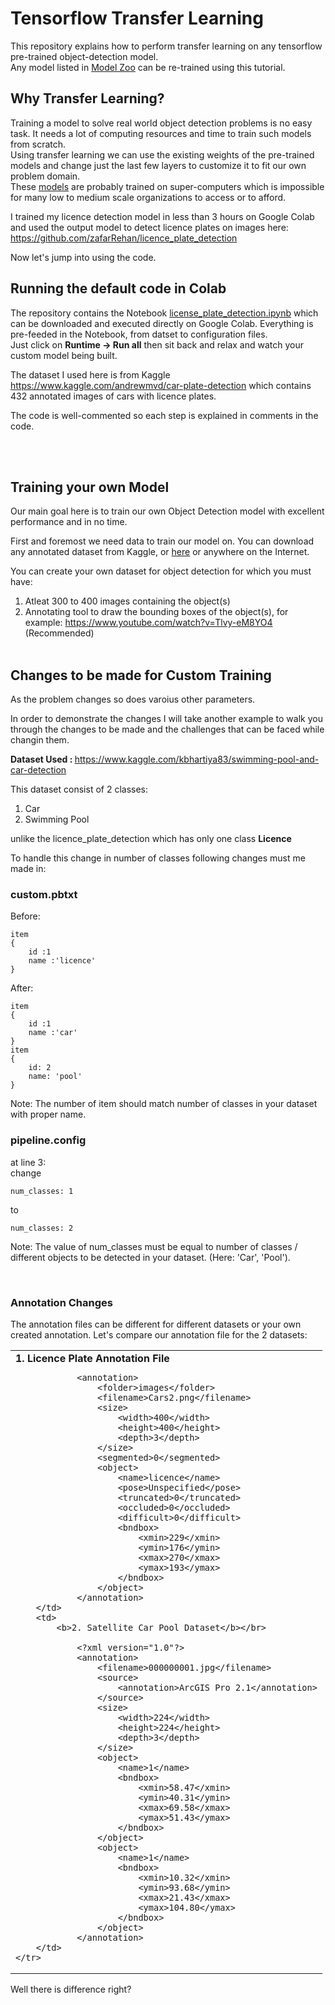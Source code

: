 # Tensorflow Transfer Learning
This repository explains how to perform transfer learning on any tensorflow pre-trained object-detection model.</br>
Any model listed in <a href="https://github.com/tensorflow/models/blob/master/research/object_detection/g3doc/tf2_detection_zoo.md">Model Zoo</a> can be re-trained using this tutorial.

## Why Transfer Learning?
Training a model to solve real world object detection problems is no easy task. It needs a lot of computing resources and time to train such models from scratch. </br>
Using transfer learning we can use the existing weights of the pre-trained models and change just the last few layers to customize it to fit our own problem domain. </br>
These <a href="https://github.com/tensorflow/models/blob/master/research/object_detection/g3doc/tf2_detection_zoo.md">models</a> are probably trained on super-computers which is impossible for many low to medium scale organizations to access or to afford. </br>

I trained my licence detection model in less than 3 hours on Google Colab and used the output model to detect licence plates on images here: https://github.com/zafarRehan/licence_plate_detection

Now let's jump into using the code.

## Running the default code in Colab
The repository contains the Notebook <a href="/license_plate_detection.ipynb">license_plate_detection.ipynb</a> which can be downloaded and executed directly on Google Colab.
Everything is pre-feeded in the Notebook, from datset to configuration files. </br>
Just click on <b>Runtime -> Run all</b> then sit back and relax and watch your custom model being built.</br>

The dataset I used here is from Kaggle https://www.kaggle.com/andrewmvd/car-plate-detection which contains 432 annotated images of cars with licence plates.</br>

The code is well-commented so each step is explained in comments in the code.

</br>
</br>

## Training your own Model
Our main goal here is to train our own Object Detection model with excellent performance and in no time.</br>

First and foremost we need data to train our model on. You can download any annotated dataset from Kaggle, or <a href="https://towardsai.net/p/computer-vision/50-object-detection-datasets-from-different-industry-domains">here</a> or anywhere on the Internet.</br>

You can create your own dataset for object detection for which you must have: </br>
1. Atleat 300 to 400 images containing the object(s)
2. Annotating tool to draw the bounding boxes of the object(s), for example: https://www.youtube.com/watch?v=Tlvy-eM8YO4 (Recommended)</br></br>

## Changes to be made for Custom Training
As the problem changes so does varoius other parameters.</br>

In order to demonstrate the changes I will take another example to walk you through the changes to be made and the challenges that can be faced while changin them.

<b>Dataset Used : </b> https://www.kaggle.com/kbhartiya83/swimming-pool-and-car-detection

This dataset consist of 2 classes: </br> 
1. Car <br>
2. Swimming Pool

unlike the licence_plate_detection which has only one class <b> Licence </b> </br>

To handle this change in number of classes following changes must me made in:
### custom.pbtxt
Before:

    item
    {
        id :1
        name :'licence'
    }

After:

    item
    {
        id :1
        name :'car'
    }
    item
    {
        id: 2
        name: 'pool'
    }
    
Note: The number of item should match number of classes in your dataset with proper name. </br>
### pipeline.config
at line 3: <br>
change

    num_classes: 1
to

    num_classes: 2
    
Note: The value of num_classes must be equal to number of classes / different objects to be detected in your dataset. (Here: 'Car', 'Pool').</br>

</br>

### Annotation Changes
The annotation files can be different for different datasets or your own created annotation.
Let's compare our annotation file for the 2 datasets: </br>

<table>
    <tr>
        <td>
            <b>1. Licence Plate Annotation File</b>

                <annotation>
                    <folder>images</folder>
                    <filename>Cars2.png</filename>
                    <size>
                        <width>400</width>
                        <height>400</height>
                        <depth>3</depth>
                    </size>
                    <segmented>0</segmented>
                    <object>
                        <name>licence</name>
                        <pose>Unspecified</pose>
                        <truncated>0</truncated>
                        <occluded>0</occluded>
                        <difficult>0</difficult>
                        <bndbox>
                            <xmin>229</xmin>
                            <ymin>176</ymin>
                            <xmax>270</xmax>
                            <ymax>193</ymax>
                        </bndbox>
                    </object>
                </annotation>      
        </td>   
        <td>
            <b>2. Satellite Car Pool Dataset</b></br>

                <?xml version="1.0"?>
                <annotation>
                    <filename>000000001.jpg</filename>
                    <source>
                        <annotation>ArcGIS Pro 2.1</annotation>
                    </source>
                    <size>
                        <width>224</width>
                        <height>224</height>
                        <depth>3</depth>
                    </size>
                    <object>
                        <name>1</name>
                        <bndbox>
                            <xmin>58.47</xmin>
                            <ymin>40.31</ymin>
                            <xmax>69.58</xmax>
                            <ymax>51.43</ymax>
                        </bndbox>
                    </object>
                    <object>
                        <name>1</name>
                        <bndbox>
                            <xmin>10.32</xmin>
                            <ymin>93.68</ymin>
                            <xmax>21.43</xmax>
                            <ymax>104.80</ymax>
                        </bndbox>
                    </object>
                </annotation>
        </td>
    </tr>
</table>

Well there is difference right? 

